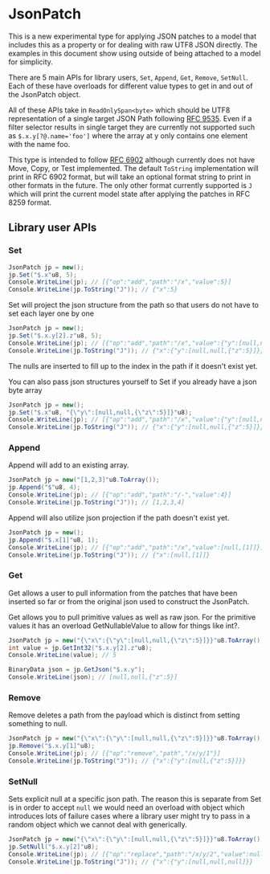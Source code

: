 # JsonPatch

This is a new experimental type for applying JSON patches to a model that includes this as a property
or for dealing with raw UTF8 JSON directly.  The examples in this document show using outside
of being attached to a model for simplicity.

There are 5 main APIs for library users, `Set`, `Append`, `Get`, `Remove`, `SetNull`.  Each of these have overloads for different
value types to get in and out of the JsonPatch object.

All of these APIs take in `ReadOnlySpan<byte>` which should be UTF8 representation of a single target JSON Path following [RFC 9535](https://www.rfc-editor.org/rfc/rfc9535).
Even if a filter selector results in single target they are currently not supported such as `$.x.y[?@.name='foo']` where the array at y only contains one element with the name foo.

This type is intended to follow [RFC 6902](https://www.rfc-editor.org/rfc/rfc6902) although currently does not have Move, Copy, or Test implemented.
The default `ToString` implementation will print in RFC 6902 format, but will take an
optional format string to print in other formats in the future.  The only other format currently supported is `J` which will print the current model state
after applying the patches in RFC 8259 format.

## Library user APIs

### Set

```c#
JsonPatch jp = new();
jp.Set("$.x"u8, 5);
Console.WriteLine(jp); // [{"op":"add","path":"/x","value":5}]
Console.WriteLine(jp.ToString("J")); // {"x":5}
```

Set will project the json structure from the path so that users do not have to set each layer one by one

```c#
JsonPatch jp = new();
jp.Set("$.x.y[2].z"u8, 5);
Console.WriteLine(jp); // [{"op":"add","path":"/x","value":{"y":[null,null,{"z":5}]}}]
Console.WriteLine(jp.ToString("J")); // {"x":{"y":[null,null,{"z":5}]}}
```

The nulls are inserted to fill up to the index in the path if it doesn't exist yet.

You can also pass json structures yourself to Set if you already have a json byte array

```c#
JsonPatch jp = new();
jp.Set("$.x"u8, "{\"y\":[null,null,{\"z\":5}]}"u8);
Console.WriteLine(jp); // [{"op":"add","path":"/x","value":{"y":[null,null,{"z":5}]}}]
Console.WriteLine(jp.ToString("J")); // {"x":{"y":[null,null,{"z":5}]}}
```

### Append

Append will add to an existing array.

```c#
JsonPatch jp = new("[1,2,3]"u8.ToArray());
jp.Append("$"u8, 4);
Console.WriteLine(jp); // [{"op":"add","path":"/-","value":4}]
Console.WriteLine(jp.ToString("J")); // [1,2,3,4]
```

Append will also utilize json projection if the path doesn't exist yet.

```c#
JsonPatch jp = new();
jp.Append("$.x[1]"u8, 1);
Console.WriteLine(jp); // [{"op":"add","path":"/x","value":[null,[1]]}]
Console.WriteLine(jp.ToString("J")); // {"x":[null,[1]]}
```

### Get

Get allows a user to pull information from the patches that have been inserted so far or from the
original json used to construct the JsonPatch.

Get allows you to pull primitive values as well as raw json.  For the primitive values it has an overload GetNullableValue to allow for things like int?.

```c#
JsonPatch jp = new("{\"x\":{\"y\":[null,null,{\"z\":5}]}}"u8.ToArray();
int value = jp.GetInt32("$.x.y[2].z"u8);
Console.WriteLine(value); // 5

BinaryData json = jp.GetJson("$.x.y");
Console.WriteLine(json); // [null,null,{"z":5}]
```

### Remove

Remove deletes a path from the payload which is distinct from setting something to null.

```c#
JsonPatch jp = new("{\"x\":{\"y\":[null,null,{\"z\":5}]}}"u8.ToArray();
jp.Remove("$.x.y[1]"u8);
Console.WriteLine(jp); // [{"op":"remove","path","/x/y/1"}]
Console.WriteLine(jp.ToString("J")); // {"x":{"y":[null,{"z":5}]}}
```

### SetNull

Sets explicit null at a specific json path.  The reason this is separate from Set is in order to accept `null` we would need an
overload with object which introduces lots of failure cases where a library user might try to pass in a random object which
we cannot deal with generically.

```c#
JsonPatch jp = new("{\"x\":{\"y\":[null,null,{\"z\":5}]}}"u8.ToArray();
jp.SetNull("$.x.y[2]"u8);
Console.WriteLine(jp); // [{"op":"replace","path":"/x/y/2","value":null}]
Console.WriteLine(jp.ToString("J")); // {"x":{"y":[null,null,null]}}
```
